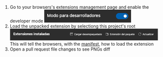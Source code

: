 1. Go to your browsers's extensions management page and enable the developer mode
   ![Developer mode switch](./developer-mode.png)
2. Load the unpacked extension by selectiong this project's root
   ![Installed extensions](./installed-extensions.png)
   This will tell the browsers, with the [manifest](./manifest.json), how to load the extension
3. Open a pull request file changes to see PNGs diff